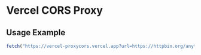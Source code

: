 # Vercel CORS Proxy

## Usage Example
```js
fetch("https://vercel-proxycors.vercel.app?url=https://httpbin.org/anything")
```
